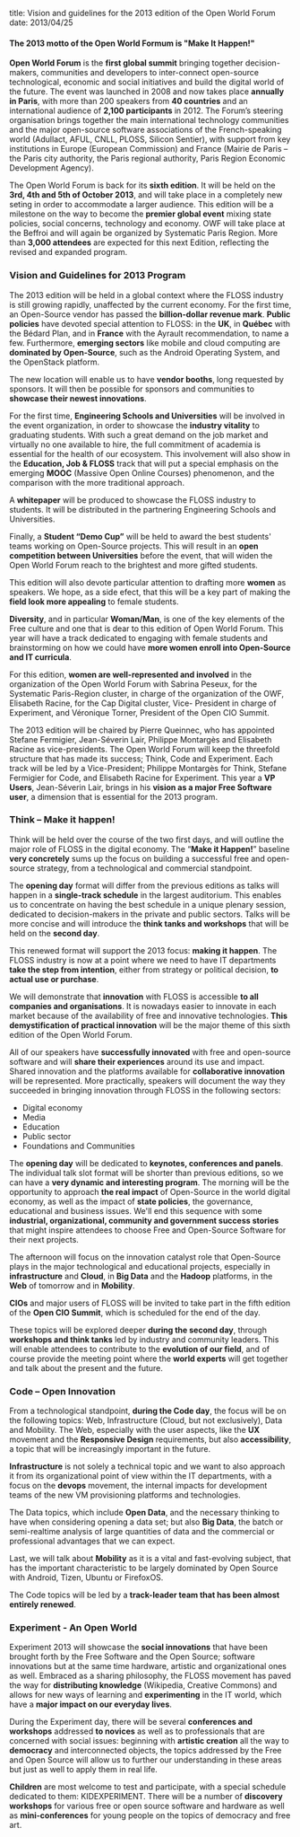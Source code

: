 title: Vision and guidelines for the 2013 edition of the Open World Forum
date: 2013/04/25

#### The 2013 motto of the Open World Formum is "<b>Make It Happen!</b>"

**Open World Forum** is the **first global summit** bringing together
decision-makers, communities and developers to inter-connect open-source
technological, economic and social initiatives and build the digital world of
the future. The event was launched in 2008 and now takes place **annually in
Paris**, with more than 200 speakers from **40 countries** and an international
audience of **2,100 participants** in 2012. The Forum’s steering organisation
brings together the main international technology communities and the major
open-source software associations of the French-speaking world (Adullact, AFUL,
CNLL, PLOSS, Silicon Sentier), with support from key institutions in Europe
(European Commission) and France (Mairie de Paris – the Paris city authority,
the Paris regional authority, Paris Region Economic Development Agency).


The Open World Forum is back for its **sixth edition**. It will be held on the
**3rd, 4th and 5th of October 2013**, and will take place in a completely new
seting in order to accommodate a larger audience. This edition will be a
milestone on the way to become the **premier global event** mixing state
policies, social concerns, technology and economy. OWF will take place at the
Beffroi and will again be organized by Systematic Paris Region. More than
**3,000 attendees** are expected for this next Edition, reflecting the revised
and expanded program.

### Vision and Guidelines for 2013 Program

The 2013 edition will be held in a global context where the FLOSS industry is
still growing rapidly, unaffected by the current economy. For the first time,
an Open-Source vendor has passed the **billion-dollar revenue mark**. **Public
policies** have devoted special attention to FLOSS: in the **UK**, in
**Québec** with the Bédard Plan, and in **France** with the Ayrault
recommendation, to name a few. Furthermore, **emerging sectors** like mobile
and cloud computing are **dominated by Open-Source**, such as the Android
Operating System, and the OpenStack platform.

The new location will enable us to have **vendor booths**, long requested by
sponsors. It will then be possible for sponsors and communities to **showcase
their newest innovations**.

For the first time, **Engineering Schools and Universities** will be involved
in the event organization, in order to showcase the **industry vitality** to
graduating students. With such a great demand on the job market and virtually
no one available to hire, the full commitment of academia is essential for the
health of our ecosystem. This involvement will also show in the **Education,
Job & FLOSS** track that will put a special emphasis on the emerging **MOOC**
(Massive Open Online Courses) phenomenon, and the comparison with the more
traditional approach.

A **whitepaper** will be produced to showcase the FLOSS industry to students.
It will be distributed in the partnering Engineering Schools and Universities.

Finally, a **Student “Demo Cup”** will be held to award the best students'
teams working on Open-Source projects. This will result in an **open
competition between Universities** before the event, that will widen the Open
World Forum reach to the brightest and more gifted students.

This edition will also devote particular attention to drafting more **women**
as speakers.  We hope, as a side efect, that this will be a key part of making
the **field look more appealing** to female students.

**Diversity**, and in particular **Woman/Man**, is one of the key elements of
the Free culture and one that is dear to this edition of Open World Forum. This
year will have a track dedicated to engaging with female students and
brainstorming on how we could have **more women enroll into Open-Source and IT
curricula**.

For this edition, **women are well-represented and involved** in the
organization of the Open World Forum  with Sabrina Peseux, for the Systematic
Paris-Region cluster, in charge of the organization of the OWF, Elisabeth
Racine, for the Cap Digital cluster, Vice- President in charge of Experiment,
and Véronique Torner, President of the Open CIO Summit.

The 2013 edition will be chaired by Pierre Queinnec, who has appointed Stefane
Fermigier, Jean-Séverin Lair, Philippe Montargès and Elisabeth Racine as
vice-presidents. The Open World Forum will keep the threefold structure that
has made its success; Think, Code and Experiment. Each track will be led by a
Vice-President; Philippe Montargès for Think, Stefane Fermigier for Code, and
Elisabeth Racine for Experiment. This year a **VP Users**, Jean-Séverin Lair,
brings in his **vision as a major Free Software user**, a dimension that is
essential for the 2013 program.

### Think – Make it happen!

Think will be held over the course of the two first days, and will outline the major role of FLOSS in the digital economy. The “<b>Make it Happen!</b>” baseline **very concretely** sums up the focus on building a successful free and open-source strategy, from a technological and commercial standpoint. 

The **opening day** format will differ from the previous editions as talks will happen in a **single-track schedule** in the largest auditorium. This enables us to concentrate on having the best schedule in a unique plenary session, dedicated to decision-makers in the private and public sectors. Talks will be more concise and will introduce the **think tanks and workshops** that will be held on the **second day**.

This renewed format will support the 2013 focus: **making it happen**. The FLOSS industry is now at a point where we need to have IT departments **take the step from intention**, either from strategy or political decision, **to actual use or purchase**.

We will demonstrate that **innovation** with FLOSS is accessible **to all companies and organisations**. It is nowadays easier to innovate in each market because of the availability of free and innovative technologies. **This demystification of practical innovation** will be the major theme of this sixth edition of the Open World Forum.

All of our speakers have **successfully innovated** with free and open-source software and will **share their experiences** around its use and impact. Shared innovation and the platforms available for **collaborative innovation** will be represented. More practically, speakers will document the way they succeeded in bringing innovation through FLOSS in the following sectors:
 
* Digital economy
* Media
* Education
* Public sector
* Foundations and Communities
 

The **opening day** will be dedicated to **keynotes, conferences and panels**. The individual talk slot format will be shorter than previous editions, so we can have a **very dynamic and interesting program**. The morning will be the opportunity to approach **the real impact** of Open-Source in the world digital economy, as well as the impact of **state policies**, the governance, educational and business issues. We'll end this sequence with some **industrial, organizational, community and government success stories** that might inspire attendees to choose Free and Open-Source Software for their next projects.

The afternoon will focus on the innovation catalyst role that Open-Source plays in the major technological and educational projects, especially in **infrastructure** and **Cloud**, in **Big Data** and the **Hadoop** platforms, in the **Web** of tomorrow and in **Mobility**.

**CIOs** and major users of FLOSS will be invited to take part in the fifth edition of the **Open CIO Summit**, which is scheduled for the end of the day.

These topics will be explored deeper **during the second day**, through **workshops and think tanks** led by industry and community leaders. This will enable attendees to contribute to the **evolution of our field**, and of course provide the meeting point where the **world experts** will get together and talk about the present and the future.

### Code – Open Innovation

From a technological standpoint, **during the Code day**, the focus will be on the following topics: Web, Infrastructure (Cloud, but not exclusively), Data and Mobility. The Web, especially with the user aspects, like the **UX** movement and the **Responsive Design** requirements, but also **accessibility**, a topic that will be increasingly important in the future.

**Infrastructure** is not solely a technical topic and we want to also approach it from its organizational point of view within the IT departments, with a focus on the **devops** movement, the internal impacts for development teams of the new VM provisioning platforms and technologies.

The Data topics, which include **Open Data**, and the necessary thinking to have when considering opening a data set; but also **Big Data**, the batch or semi-realtime analysis of large quantities of data and the commercial or professional advantages that we can expect.

Last, we will talk about **Mobility** as it is a vital and fast-evolving subject, that has the important characteristic to be largely dominated by Open Source with Android, Tizen, Ubuntu or FirefoxOS.

The Code topics will be led by a **track-leader team that has been almost entirely renewed**.

### Experiment - An Open World

Experiment 2013 will showcase the **social innovations** that have been brought forth by the Free Software and the Open Source; software innovations but at the same time hardware, artistic and organizational ones as well. Embraced as a sharing philosophy, the FLOSS movement has paved the way for **distributing knowledge** (Wikipedia, Creative Commons) and allows for new ways of learning and **experimenting** in the IT world, which have a **major impact on our everyday lives**.

During the Experiment day, there will be several **conferences and workshops** addressed **to novices** as well as to professionals that are concerned with social issues: beginning with **artistic creation** all the way to **democracy** and interconnected objects, the topics addressed by the Free and Open Source will allow us to further our understanding in these areas but just as well to apply them in real life.

**Children** are most welcome to test and participate, with a special schedule dedicated to them: KIDEXPERIMENT. There will be a number of **discovery workshops** for various free or open source software and hardware as well as **mini-conferences** for young people on the topics of democracy and free art.

